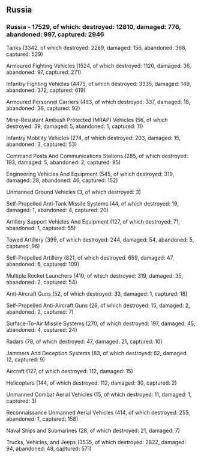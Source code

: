 
 
 ## Russia
 
 ### Russia - 17529, of which: destroyed: 12810, damaged: 776, abandoned: 997, captured: 2946

 

 

 Tanks (3342, of which destroyed: 2289, damaged: 156, abandoned: 368, captured: 529)

 Armoured Fighting Vehicles (1524, of which destroyed: 1120, damaged: 36, abandoned: 97, captured: 271)

 Infantry Fighting Vehicles (4475, of which destroyed: 3335, damaged: 149, abandoned: 372, captured: 619)

 Armoured Personnel Carriers (483, of which destroyed: 337, damaged: 18, abandoned: 36, captured: 92)

 Mine-Resistant Ambush Protected (MRAP) Vehicles (56, of which destroyed: 39, damaged: 5, abandoned: 1, captured: 11)

 Infantry Mobility Vehicles (274, of which destroyed: 203, damaged: 15, abandoned: 3, captured: 53)

 Command Posts And Communications Stations (285, of which destroyed: 193, damaged: 5, abandoned: 2, captured: 85)

 Engineering Vehicles And Equipment (545, of which destroyed: 319, damaged: 28, abandoned: 46, captured: 152)

 Unmanned Ground Vehicles (3, of which destroyed: 3)

 Self-Propelled Anti-Tank Missile Systems (44, of which destroyed: 19, damaged: 1, abandoned: 4, captured: 20)

 Artillery Support Vehicles And Equipment (127, of which destroyed: 71, abandoned: 1, captured: 55)

 Towed Artillery (399, of which destroyed: 244, damaged: 54, abandoned: 5, captured: 96)

 Self-Propelled Artillery (821, of which destroyed: 659, damaged: 47, abandoned: 6, captured: 109)

 Multiple Rocket Launchers (410, of which destroyed: 319, damaged: 35, abandoned: 2, captured: 54)

 Anti-Aircraft Guns (52, of which destroyed: 33, damaged: 1, captured: 18)

 Self-Propelled Anti-Aircraft Guns (26, of which destroyed: 15, damaged: 2, abandoned: 2, captured: 7)

 Surface-To-Air Missile Systems (270, of which destroyed: 197, damaged: 45, abandoned: 4, captured: 24)

 Radars (78, of which destroyed: 47, damaged: 21, captured: 10)

 Jammers And Deception Systems (83, of which destroyed: 62, damaged: 12, captured: 9)

 Aircraft (127, of which destroyed: 112, damaged: 15)

 Helicopters (144, of which destroyed: 112, damaged: 30, captured: 2)

 Unmanned Combat Aerial Vehicles (15, of which destroyed: 11, damaged: 1, captured: 3)

 Reconnaissance Unmanned Aerial Vehicles (414, of which destroyed: 255, abandoned: 1, captured: 158)

 Naval Ships and Submarines (28, of which destroyed: 21, damaged: 7)

 Trucks, Vehicles, and Jeeps (3535, of which destroyed: 2822, damaged: 94, abandoned: 48, captured: 571)

